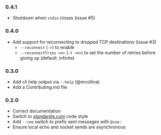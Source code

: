 ### 0.4.1
+ Shutdown when `stdin` closes (issue #5)

### 0.4.0
+ Add support for reconnecting to dropped TCP destinations (issue #3)
  + `--reconnect` (`-r`) to enable
  + `--reconnectTries <n>` (`-t <n>`) to set the number of retries
    before giving up (default: infinite)

### 0.3.0
+ Add cli help output via `--help` (@mcollina)
+ Add a Contributing.md file

### 0.2.0
+ Correct documentation
+ Switch to [standardjs.com][sjs] code style
+ Add `--cee` switch to prefix sent messages with `@cee: `
+ Ensure local echo and socket sends are asynchronous

[sjs]: http://standardjs.com/
